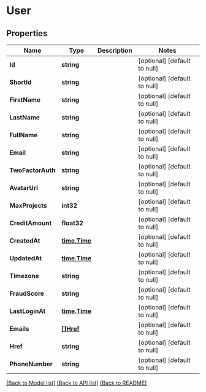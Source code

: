 # User

## Properties
Name | Type | Description | Notes
------------ | ------------- | ------------- | -------------
**Id** | **string** |  | [optional] [default to null]
**ShortId** | **string** |  | [optional] [default to null]
**FirstName** | **string** |  | [optional] [default to null]
**LastName** | **string** |  | [optional] [default to null]
**FullName** | **string** |  | [optional] [default to null]
**Email** | **string** |  | [optional] [default to null]
**TwoFactorAuth** | **string** |  | [optional] [default to null]
**AvatarUrl** | **string** |  | [optional] [default to null]
**MaxProjects** | **int32** |  | [optional] [default to null]
**CreditAmount** | **float32** |  | [optional] [default to null]
**CreatedAt** | [**time.Time**](time.Time.md) |  | [optional] [default to null]
**UpdatedAt** | [**time.Time**](time.Time.md) |  | [optional] [default to null]
**Timezone** | **string** |  | [optional] [default to null]
**FraudScore** | **string** |  | [optional] [default to null]
**LastLoginAt** | [**time.Time**](time.Time.md) |  | [optional] [default to null]
**Emails** | [**[]Href**](Href.md) |  | [optional] [default to null]
**Href** | **string** |  | [optional] [default to null]
**PhoneNumber** | **string** |  | [optional] [default to null]

[[Back to Model list]](../README.md#documentation-for-models) [[Back to API list]](../README.md#documentation-for-api-endpoints) [[Back to README]](../README.md)


